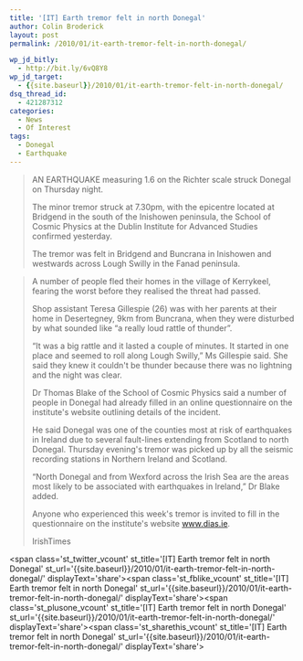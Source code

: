 ```yaml
---
title: '[IT] Earth tremor felt in north Donegal'
author: Colin Broderick
layout: post
permalink: /2010/01/it-earth-tremor-felt-in-north-donegal/

wp_jd_bitly:
  - http://bit.ly/6vQ8Y8
wp_jd_target:
  - {{site.baseurl}}/2010/01/it-earth-tremor-felt-in-north-donegal/
dsq_thread_id:
  - 421287312
categories:
  - News
  - Of Interest
tags:
  - Donegal
  - Earthquake
---
```

> AN EARTHQUAKE measuring 1.6 on the Richter scale struck Donegal on Thursday night.
> 
> The minor tremor struck at 7.30pm, with the epicentre located at Bridgend in the south of the Inishowen peninsula, the School of Cosmic Physics at the Dublin Institute for Advanced Studies confirmed yesterday.
> 
> The tremor was felt in Bridgend and Buncrana in Inishowen and westwards across Lough Swilly in the Fanad peninsula. 

<!--more-->

> A number of people fled their homes in the village of Kerrykeel, fearing the worst before they realised the threat had passed.
> 
> Shop assistant Teresa Gillespie (26) was with her parents at their home in Desertegney, 9km from Buncrana, when they were disturbed by what sounded like “a really loud rattle of thunder”.
> 
> “It was a big rattle and it lasted a couple of minutes. It started in one place and seemed to roll along Lough Swilly,” Ms Gillespie said. She said they knew it couldn't be thunder because there was no lightning and the night was clear.
> 
> Dr Thomas Blake of the School of Cosmic Physics said a number of people in Donegal had already filled in an online questionnaire on the institute's website outlining details of the incident.
> 
> He said Donegal was one of the counties most at risk of earthquakes in Ireland due to several fault-lines extending from Scotland to north Donegal. Thursday evening's tremor was picked up by all the seismic recording stations in Northern Ireland and Scotland.
> 
> “North Donegal and from Wexford across the Irish Sea are the areas most likely to be associated with earthquakes in Ireland,” Dr Blake added.
> 
> Anyone who experienced this week's tremor is invited to fill in the questionnaire on the institute's website www.dias.ie.
> 
> IrishTimes

<span class='st\_twitter\_vcount' st\_title='[IT] Earth tremor felt in north Donegal' st\_url='{{site.baseurl}}/2010/01/it-earth-tremor-felt-in-north-donegal/' displayText='share'></span><span class='st\_fblike\_vcount' st\_title='[IT] Earth tremor felt in north Donegal' st\_url='{{site.baseurl}}/2010/01/it-earth-tremor-felt-in-north-donegal/' displayText='share'></span><span class='st\_plusone\_vcount' st\_title='[IT] Earth tremor felt in north Donegal' st\_url='{{site.baseurl}}/2010/01/it-earth-tremor-felt-in-north-donegal/' displayText='share'></span><span class='st\_sharethis\_vcount' st\_title='[IT] Earth tremor felt in north Donegal' st\_url='{{site.baseurl}}/2010/01/it-earth-tremor-felt-in-north-donegal/' displayText='share'></span>